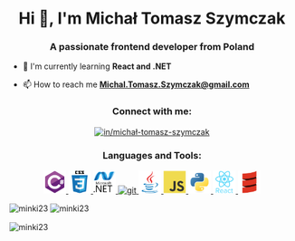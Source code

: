 <body>
  <h1 align="center">Hi 👋, I'm Michał Tomasz Szymczak</h1>
  <h3 align="center">A passionate frontend developer from Poland</h3>

  - 🌱 I'm currently learning **React and .NET**

  - 📫 How to reach me **Michal.Tomasz.Szymczak@gmail.com**

  <h3 align="center">Connect with me:</h3>
  <p align="center">
  <a href="https://linkedin.com/in/in/michał-tomasz-szymczak" target="blank"><img align="center" src="https://raw.githubusercontent.com/rahuldkjain/github-profile-readme-generator/master/src/images/icons/Social/linked-in-alt.svg" alt="in/michał-tomasz-szymczak" height="30" width="40" /></a>
  </p>

  <h3 align="center">Languages and Tools:</h3>
  <p align="center" display="inline">
    <a href="https://www.w3schools.com/cs/" target="_blank" rel="noreferrer">
    <img src="https://raw.githubusercontent.com/devicons/devicon/master/icons/csharp/csharp-original.svg" alt="csharp" width="40" height="40"/> </a>
    <a href="https://www.w3schools.com/css/" target="_blank" rel="noreferrer">
      <img src="https://raw.githubusercontent.com/devicons/devicon/master/icons/css3/css3-original-wordmark.svg" alt="css3" width="40" height="40"/> </a>
      <a href="https://dotnet.microsoft.com/" target="_blank" rel="noreferrer"> 
        <img src="https://raw.githubusercontent.com/devicons/devicon/master/icons/dot-net/dot-net-original-wordmark.svg" alt="dotnet" width="40" height="40"/> </a>
        <a href="https://git-scm.com/" target="_blank" rel="noreferrer"> <img src="https://www.vectorlogo.zone/logos/git-scm/git-scm-icon.svg" alt="git" width="40" height="40"/> </a>
        <a href="https://www.java.com" target="_blank" rel="noreferrer"> <img src="https://raw.githubusercontent.com/devicons/devicon/master/icons/java/java-original.svg" alt="java" width="40" height="40"/>
        </a> 
        <a href="https://developer.mozilla.org/en-US/docs/Web/JavaScript" target="_blank" rel="noreferrer"> <img src="https://raw.githubusercontent.com/devicons/devicon/master/icons/javascript/javascript-original.svg" alt="javascript" width="40" height="40"/>
        </a>
          <a href="https://www.python.org" target="_blank" rel="noreferrer"> <img src="https://raw.githubusercontent.com/devicons/devicon/master/icons/python/python-original.svg" alt="python" width="40" height="40"/>
        </a> 
          <a href="https://reactjs.org/" target="_blank" rel="noreferrer"> <img src="https://raw.githubusercontent.com/devicons/devicon/master/icons/react/react-original-wordmark.svg" alt="react" width="40" height="40"/>
        </a>
          <a href="https://www.scala-lang.org" target="_blank" rel="noreferrer">
        <img src="https://raw.githubusercontent.com/devicons/devicon/master/icons/scala/scala-original.svg" alt="scala" width="40" height="40"/> 
        </a>
      </p>
  <p class="first_block">
    <img class="Languages" align="center" src="https://github-readme-stats.vercel.app/api/top-langs?username=minki23&show_icons=true&locale=en&layout=compact" alt="minki23" />
    <img align="center" class="Stats" src="https://github-readme-stats.vercel.app/api?username=minki23&show_icons=true&locale=en" alt="minki23" />
  </p>
  <img align="center" class="Streak" src="https://github-readme-streak-stats.herokuapp.com/?user=minki23&" alt="minki23" />
</body>
